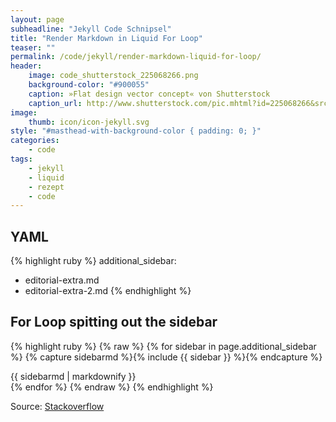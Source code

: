 ```yaml
---
layout: page
subheadline: "Jekyll Code Schnipsel"
title: "Render Markdown in Liquid For Loop"
teaser: ""
permalink: /code/jekyll/render-markdown-liquid-for-loop/
header:
    image: code_shutterstock_225068266.png
    background-color: "#900055"
    caption: »Flat design vector concept« von Shutterstock
    caption_url: http://www.shutterstock.com/pic.mhtml?id=225068266&src=id
image:
    thumb: icon/icon-jekyll.svg
style: "#masthead-with-background-color { padding: 0; }"
categories:
    - code
tags:
    - jekyll
    - liquid
    - rezept
    - code
---
```


## YAML

{% highlight ruby %}
additional_sidebar:
  - editorial-extra.md
  - editorial-extra-2.md
{% endhighlight %}



## For Loop spitting out the sidebar

{% highlight ruby %}
{% raw %}
{% for sidebar in page.additional_sidebar %}
  {% capture sidebarmd %}{% include {{ sidebar }} %}{% endcapture %}
  <section class="aside">
    {{ sidebarmd | markdownify }}
  </section>
{% endfor %}
{% endraw %}
{% endhighlight %}



Source: [Stackoverflow](http://stackoverflow.com/questions/25914243/render-markdown-specified-in-jekyll-liquid-for-loop)
